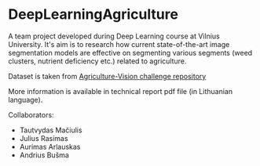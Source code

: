 # DeepLearningAgriculture
A team project developed during Deep Learning course at Vilnius University. It's aim is to research how current state-of-the-art image segmentation models are effective on segmenting various segments (weed clusters, nutrient deficiency etc.) related to agriculture.  
  
Dataset is taken from [Agriculture-Vision challenge repository](https://github.com/SHI-Labs/Agriculture-Vision)  
  
More information is available in technical report pdf file (in Lithuanian language).  

Collaborators:
* Tautvydas Mačiulis
* Julius Rasimas
* Aurimas Arlauskas
* Andrius Bušma
